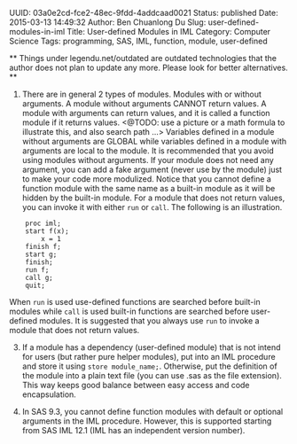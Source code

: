 UUID: 03a0e2cd-fce2-48ec-9fdd-4addcaad0021
Status: published
Date: 2015-03-13 14:49:32
Author: Ben Chuanlong Du
Slug: user-defined-modules-in-iml
Title: User-defined Modules in IML
Category: Computer Science
Tags: programming, SAS, IML, function, module, user-defined

**
Things under legendu.net/outdated are outdated technologies 
that the author does not plan to update any more. 
Please look for better alternatives.
**

1. There are in general 2 types of modules. 
Modules with or without arguments.
A module without arguments CANNOT return values.
A module with arguments can return values,
and it is called a function module if it returns values.
<@TODO: use a picture or a math formula to illustrate this, and also search path ...>
Variables defined in a module without arguments are GLOBAL
while variables defined in a module with arguments are local to the module.
It is recommended that you avoid using modules without arguments.
If your module does not need any argument,
you can add a fake argument (never use by the module) just to make your code more modulized.
Notice that you cannot define a function module with the same name as a built-in module 
as it will be hidden by the built-in module.
For a module that does not return values,
you can invoke it with either `run` or `call`.
The following is an illustration.
```SAS
	proc iml;
	start f(x);
		x = 1
	finish f;
	start g;
	finish;
	run f;
	call g;
	quit;
```
When `run` is used use-defined functions are searched before built-in modules
while `call` is used built-in functions are searched before user-defined modules.
It is suggested that you always use `run` to invoke a module that does not return values.


3. If a module has a dependency (user-defined module) that is not intend for users (but rather pure helper modules), 
put into an IML procedure and store it using `store module_name;`.
Otherwise, put the definition of the module into a plain text file (you can use .sas as the file extension). 
This way keeps good balance between easy access and code encapsulation.


4. In SAS 9.3, 
you cannot define function modules with default or optional arguments in the IML procedure.
However, 
this is supported starting from SAS IML 12.1 (IML has an independent version number).

